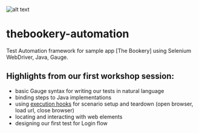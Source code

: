 ![alt text](https://fiipractic.asii.ro/img/logo.png "FII Practic Testing")

# thebookery-automation
Test Automation framework for sample app [The Bookery] using Selenium WebDriver, Java, Gauge.

## Highlights from our first workshop session:
- basic Gauge syntax for writing our tests in natural language
- binding steps to Java implementations
- using [execution hooks](https://docs.getgauge.io/language.html#execution-hooks) for scenario setup and teardown (open browser, load url, close browser)
- locating and interacting with web elements
- designing our first test for Login flow
